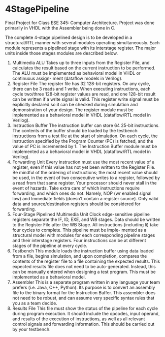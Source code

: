# 4StagePipeline
Final Project for Class ESE 345: Computer Architecture. Project was done primarily in VHDL with the Assembler being done in C.


The complete 4-stage pipelined design is to be developed in a structural/RTL manner with several modules operating simultaneously. Each module represents a pipelined stage with its interstage register. The major units inside those stages modules are described below.
1. Multimedia ALU
Takes up to three inputs from the Register File, and calculates the result based on the current instruction to be performed.
The ALU must be implemented as behavioral model in VHDL or continuous assign- ment (dataflow models in Verilog).
2. Register File
The register file has 32 128-bit registers. On any cycle, there can be 3 reads and 1 write. When executing instructions, each cycle two/three 128-bit register values are read, and one 128-bit result can be written if a write signal is valid. This register write signal must be explicitly declared so it can be checked during simulation and demonstration of your design. The register module must be implemented as a behavioral model in VHDL (dataflow/RTL model in Verilog).
3. Instruction Buffer
The instruction buffer can store 64 25-bit instructions. The contents of the buffer should be loaded by the testbench instructions from a test file at the start of simulation. On each cycle, the instruction specified by the Program Counter (PC) is fetched, and the value of PC is incremented by 1.
The Instruction Buffer module must be implemented as a behavioral model in VHDL (dataflow/RTL model in Verilog).
4. Forwarding Unit
Every instruction must use the most recent value of a register, even if this value has not yet been written to the Register File. Be mindful of the ordering of instructions; the most recent value should be used, in the event of two consecutive writes to a register, followed by a read from that same register. Your processor should never stall in the event of hazards. Take extra care of which instructions require forwarding, and which ones do not. Namely, NOP (wr enabled signal low) and Immediate fields (doesn’t contain a register source). Only valid data and source/destination registers should be considered for forwarding.
5. Four-Stage Pipelined Multimedia Unit
Clock edge-sensitive pipeline registers separate the IF, ID, EXE, and WB stages. Data should be written to the Register File after the WB Stage.
All instructions (including li) take four cycles to complete. This pipeline must be imple- mented as a structural model with modules for each corresponding pipeline stages and their interstage registers. Four instructions can be at different stages of the pipeline at every cycle.
6. Testbench This module loads the instruction buffer using data loaded from a file, begins simulation, and upon completion, compares the contents of the register file to a file containing the expected results. This expected results file does not need to be auto-generated. Instead, this can be manually entered when designing a test program.
This must be implemented as a behavioral model.
7. Assembler This is a separate program written in any language your team prefers (i.e. Java, C++, Python). Its purpose is to convert an assembly file to the binary format for the Instruction Buffer. This assembler does not need to be robust, and can assume very specific syntax rules that you as a team decide.
8. Results File This file must show the status of the pipeline for each cycle during program execution. It should include the opcodes, input operand, and results of the execution of instructions, as well as all relevant control signals and forwarding information. This should be carried out by your testbench.
